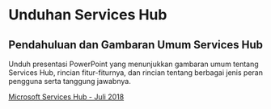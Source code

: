 # <a name="services-hub-downloads"></a>Unduhan Services Hub

## <a name="services-hub-introduction-and-overview"></a>Pendahuluan dan Gambaran Umum Services Hub

Unduh presentasi PowerPoint yang menunjukkan gambaran umum tentang Services Hub, rincian fitur-fiturnya, dan rincian tentang berbagai jenis peran pengguna serta tanggung jawabnya.

[Microsoft Services Hub - Juli 2018](./assets-deck.pptx)
